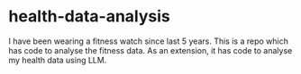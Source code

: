 # health-data-analysis
I have been wearing a fitness watch since last 5 years. This is a repo which has code to analyse the fitness data. As an extension, it has code to analyse my health data using LLM.
